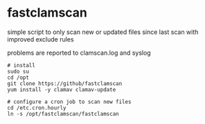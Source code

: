 # fastclamscan
simple script to only scan new or updated files since last scan with improved exclude rules

problems are reported to clamscan.log and syslog
```
# install
sudo su
cd /opt
git clone https://github/fastclamscan
yum install -y clamav clamav-update

# configure a cron job to scan new files
cd /etc.cron.hourly
ln -s /opt/fastclamscan/fastclamscan
```
